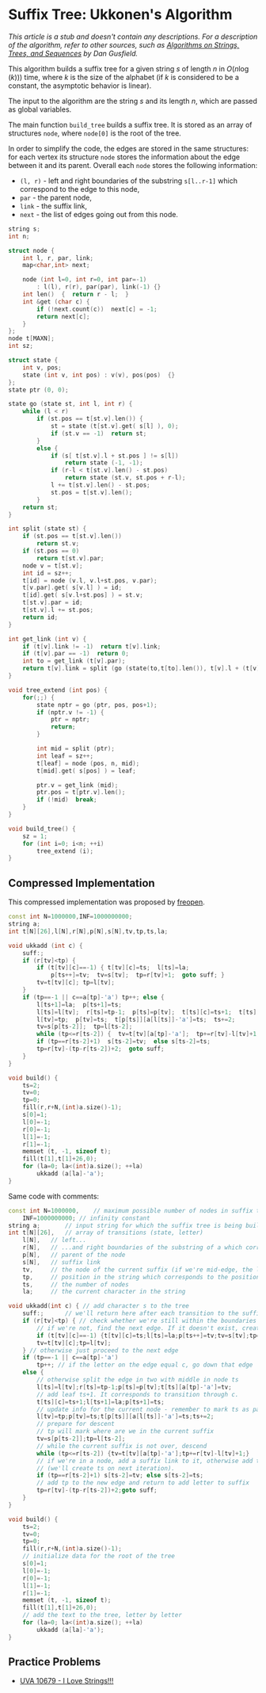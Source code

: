 # Suffix Tree: Ukkonen's Algorithm

*This article is a stub and doesn't contain any descriptions. For a description of the algorithm, refer to other sources, such as [Algorithms on Strings, Trees, and Sequences](http://web.stanford.edu/~mjkay/gusfield.pdf) by Dan Gusfield.*

This algorithm builds a suffix tree for a given string $s$ of length $n$ in $O(n\log(k))$) time, where $k$ is the size of the alphabet (if $k$ is considered to be a constant, the asymptotic behavior is linear).

The input to the algorithm are the string $s$ and its length $n$, which are passed as global variables.

The main function `build_tree` builds a suffix tree. It is stored as an array of structures `node`, where `node[0]` is the root of the tree.

In order to simplify the code, the edges are stored in the same structures: for each vertex its structure `node` stores the information about the edge between it and its parent. Overall each `node` stores the following information:

* `(l, r)` - left and right boundaries of the substring `s[l..r-1]` which correspond to the edge to this node,
* `par` - the parent node,
* `link` - the suffix link,
* `next` - the list of edges going out from this node.

```cpp
string s;
int n;

struct node {
    int l, r, par, link;
    map<char,int> next;

    node (int l=0, int r=0, int par=-1)
        : l(l), r(r), par(par), link(-1) {}
    int len()  {  return r - l;  }
    int &get (char c) {
        if (!next.count(c))  next[c] = -1;
        return next[c];
    }
};
node t[MAXN];
int sz;

struct state {
    int v, pos;
    state (int v, int pos) : v(v), pos(pos)  {}
};
state ptr (0, 0);

state go (state st, int l, int r) {
    while (l < r)
        if (st.pos == t[st.v].len()) {
            st = state (t[st.v].get( s[l] ), 0);
            if (st.v == -1)  return st;
        }
        else {
            if (s[ t[st.v].l + st.pos ] != s[l])
                return state (-1, -1);
            if (r-l < t[st.v].len() - st.pos)
                return state (st.v, st.pos + r-l);
            l += t[st.v].len() - st.pos;
            st.pos = t[st.v].len();
        }
    return st;
}

int split (state st) {
    if (st.pos == t[st.v].len())
        return st.v;
    if (st.pos == 0)
        return t[st.v].par;
    node v = t[st.v];
    int id = sz++;
    t[id] = node (v.l, v.l+st.pos, v.par);
    t[v.par].get( s[v.l] ) = id;
    t[id].get( s[v.l+st.pos] ) = st.v;
    t[st.v].par = id;
    t[st.v].l += st.pos;
    return id;
}

int get_link (int v) {
    if (t[v].link != -1)  return t[v].link;
    if (t[v].par == -1)  return 0;
    int to = get_link (t[v].par);
    return t[v].link = split (go (state(to,t[to].len()), t[v].l + (t[v].par==0), t[v].r));
}

void tree_extend (int pos) {
    for(;;) {
        state nptr = go (ptr, pos, pos+1);
        if (nptr.v != -1) {
            ptr = nptr;
            return;
        }

        int mid = split (ptr);
        int leaf = sz++;
        t[leaf] = node (pos, n, mid);
        t[mid].get( s[pos] ) = leaf;

        ptr.v = get_link (mid);
        ptr.pos = t[ptr.v].len();
        if (!mid)  break;
    }
}

void build_tree() {
    sz = 1;
    for (int i=0; i<n; ++i)
        tree_extend (i);
}
```

## Compressed Implementation

This compressed implementation was proposed by [freopen](http://codeforces.com/profile/freopen).

```cpp
const int N=1000000,INF=1000000000;
string a;
int t[N][26],l[N],r[N],p[N],s[N],tv,tp,ts,la;

void ukkadd (int c) {
    suff:;
    if (r[tv]<tp) {
        if (t[tv][c]==-1) { t[tv][c]=ts;  l[ts]=la;
            p[ts++]=tv;  tv=s[tv];  tp=r[tv]+1;  goto suff; }
        tv=t[tv][c]; tp=l[tv];
    }
    if (tp==-1 || c==a[tp]-'a') tp++; else {
        l[ts+1]=la;  p[ts+1]=ts;
        l[ts]=l[tv];  r[ts]=tp-1;  p[ts]=p[tv];  t[ts][c]=ts+1;  t[ts][a[tp]-'a']=tv;
        l[tv]=tp;  p[tv]=ts;  t[p[ts]][a[l[ts]]-'a']=ts;  ts+=2;
        tv=s[p[ts-2]];  tp=l[ts-2];
        while (tp<=r[ts-2]) {  tv=t[tv][a[tp]-'a'];  tp+=r[tv]-l[tv]+1;}
        if (tp==r[ts-2]+1)  s[ts-2]=tv;  else s[ts-2]=ts;
        tp=r[tv]-(tp-r[ts-2])+2;  goto suff;
    }
}

void build() {
    ts=2;
    tv=0;
    tp=0;
    fill(r,r+N,(int)a.size()-1);
    s[0]=1;
    l[0]=-1;
    r[0]=-1;
    l[1]=-1;
    r[1]=-1;
    memset (t, -1, sizeof t);
    fill(t[1],t[1]+26,0);
    for (la=0; la<(int)a.size(); ++la)
        ukkadd (a[la]-'a');
}
```

Same code with comments:

```cpp
const int N=1000000,    // maximum possible number of nodes in suffix tree
    INF=1000000000; // infinity constant
string a;       // input string for which the suffix tree is being built
int t[N][26],   // array of transitions (state, letter)
    l[N],   // left...
    r[N],   // ...and right boundaries of the substring of a which correspond to incoming edge
    p[N],   // parent of the node
    s[N],   // suffix link
    tv,     // the node of the current suffix (if we're mid-edge, the lower node of the edge)
    tp,     // position in the string which corresponds to the position on the edge (between l[tv] and r[tv], inclusive)
    ts,     // the number of nodes
    la;     // the current character in the string

void ukkadd(int c) { // add character s to the tree
    suff:;      // we'll return here after each transition to the suffix (and will add character again)
    if (r[tv]<tp) { // check whether we're still within the boundaries of the current edge
        // if we're not, find the next edge. If it doesn't exist, create a leaf and add it to the tree
        if (t[tv][c]==-1) {t[tv][c]=ts;l[ts]=la;p[ts++]=tv;tv=s[tv];tp=r[tv]+1;goto suff;}
        tv=t[tv][c];tp=l[tv];
    } // otherwise just proceed to the next edge
    if (tp==-1 || c==a[tp]-'a')
        tp++; // if the letter on the edge equal c, go down that edge
    else {
        // otherwise split the edge in two with middle in node ts
        l[ts]=l[tv];r[ts]=tp-1;p[ts]=p[tv];t[ts][a[tp]-'a']=tv;
        // add leaf ts+1. It corresponds to transition through c.
        t[ts][c]=ts+1;l[ts+1]=la;p[ts+1]=ts;
        // update info for the current node - remember to mark ts as parent of tv
        l[tv]=tp;p[tv]=ts;t[p[ts]][a[l[ts]]-'a']=ts;ts+=2;
        // prepare for descent
        // tp will mark where are we in the current suffix
        tv=s[p[ts-2]];tp=l[ts-2];
        // while the current suffix is not over, descend
        while (tp<=r[ts-2]) {tv=t[tv][a[tp]-'a'];tp+=r[tv]-l[tv]+1;}
        // if we're in a node, add a suffix link to it, otherwise add the link to ts
        // (we'll create ts on next iteration).
        if (tp==r[ts-2]+1) s[ts-2]=tv; else s[ts-2]=ts;
        // add tp to the new edge and return to add letter to suffix
        tp=r[tv]-(tp-r[ts-2])+2;goto suff;
    }
}

void build() {
    ts=2;
    tv=0;
    tp=0;
    fill(r,r+N,(int)a.size()-1);
    // initialize data for the root of the tree
    s[0]=1;
    l[0]=-1;
    r[0]=-1;
    l[1]=-1;
    r[1]=-1;
    memset (t, -1, sizeof t);
    fill(t[1],t[1]+26,0);
    // add the text to the tree, letter by letter
    for (la=0; la<(int)a.size(); ++la)
        ukkadd (a[la]-'a');
}
```

## Practice Problems

* [UVA 10679 - I Love Strings!!!](http://uva.onlinejudge.org/index.php?option=onlinejudge&page=show_problem&problem=1620)
